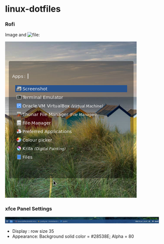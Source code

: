 # linux-dotfiles

### Rofi
Image and ![file](https://github.com/wisdomwhale/linux-dotfiles/blob/master/rofi):

![alt text](https://github.com/wisdomwhale/linux-dotfiles/blob/master/rofi.png) 


### xfce Panel Settings
![alt text](https://github.com/wisdomwhale/linux-dotfiles/blob/master/xfcePanel.png)
- Display : row size 35
- Appearance:  Background solid color = #28538E; Alpha = 80
